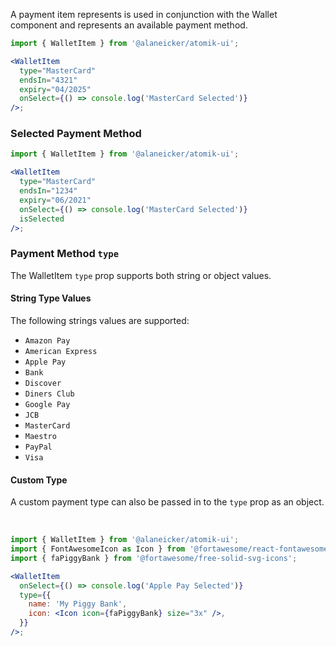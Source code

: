A payment item represents is used in conjunction with the Wallet component and represents an available payment method.

```jsx
import { WalletItem } from '@alaneicker/atomik-ui';

<WalletItem
  type="MasterCard"
  endsIn="4321"
  expiry="04/2025"
  onSelect={() => console.log('MasterCard Selected')}
/>;
```

### Selected Payment Method

```jsx
import { WalletItem } from '@alaneicker/atomik-ui';

<WalletItem
  type="MasterCard"
  endsIn="1234"
  expiry="06/2021"
  onSelect={() => console.log('MasterCard Selected')}
  isSelected
/>;
```

### Payment Method `type`

The WalletItem `type` prop supports both string or object values.

#### String Type Values

The following strings values are supported:

- `Amazon Pay`
- `American Express`
- `Apple Pay`
- `Bank`
- `Discover`
- `Diners Club`
- `Google Pay`
- `JCB`
- `MasterCard`
- `Maestro`
- `PayPal`
- `Visa`

#### Custom Type

A custom payment type can also be passed in to the `type` prop as an object.

<br />

```jsx
import { WalletItem } from '@alaneicker/atomik-ui';
import { FontAwesomeIcon as Icon } from '@fortawesome/react-fontawesome';
import { faPiggyBank } from '@fortawesome/free-solid-svg-icons';

<WalletItem
  onSelect={() => console.log('Apple Pay Selected')}
  type={{
    name: 'My Piggy Bank',
    icon: <Icon icon={faPiggyBank} size="3x" />,
  }}
/>;
```
